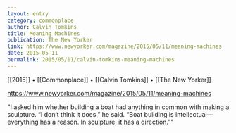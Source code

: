 ```yaml
---
layout: entry
category: commonplace
author: Calvin Tomkins
title: Meaning Machines
publication: The New Yorker
link: https://www.newyorker.com/magazine/2015/05/11/meaning-machines
date: 2015-05-11
permalink: 2015/05/11/calvin-tomkins-meaning-machines
---
```


[[2015]] • [[Commonplace]] • [[Calvin Tomkins]] • [[The New Yorker]] 

https://www.newyorker.com/magazine/2015/05/11/meaning-machines

"I asked him whether building a boat had anything in common with making a sculpture. “I don’t think it does,” he said. “Boat building is intellectual—everything has a reason. In sculpture, it has a direction.”"


